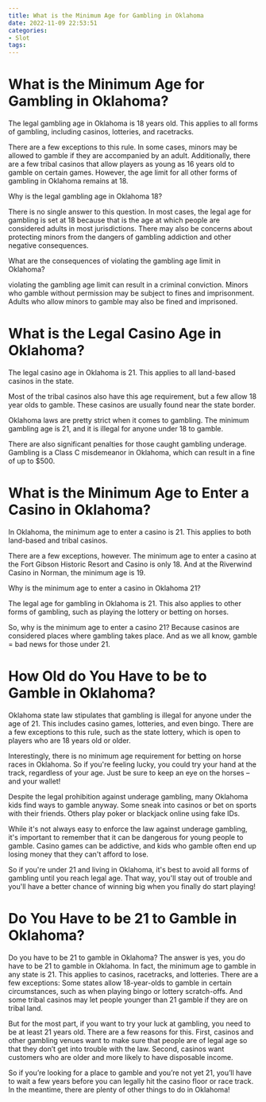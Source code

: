 ```yaml
---
title: What is the Minimum Age for Gambling in Oklahoma
date: 2022-11-09 22:53:51
categories:
- Slot
tags:
---
```



#  What is the Minimum Age for Gambling in Oklahoma?

The legal gambling age in Oklahoma is 18 years old. This applies to all forms of gambling, including casinos, lotteries, and racetracks.

There are a few exceptions to this rule. In some cases, minors may be allowed to gamble if they are accompanied by an adult. Additionally, there are a few tribal casinos that allow players as young as 16 years old to gamble on certain games. However, the age limit for all other forms of gambling in Oklahoma remains at 18.

Why is the legal gambling age in Oklahoma 18?

There is no single answer to this question. In most cases, the legal age for gambling is set at 18 because that is the age at which people are considered adults in most jurisdictions. There may also be concerns about protecting minors from the dangers of gambling addiction and other negative consequences.

What are the consequences of violating the gambling age limit in Oklahoma?

 violating the gambling age limit can result in a criminal conviction. Minors who gamble without permission may be subject to fines and imprisonment. Adults who allow minors to gamble may also be fined and imprisoned.

#  What is the Legal Casino Age in Oklahoma?

The legal casino age in Oklahoma is 21. This applies to all land-based casinos in the state.

Most of the tribal casinos also have this age requirement, but a few allow 18 year olds to gamble. These casinos are usually found near the state border.

Oklahoma laws are pretty strict when it comes to gambling. The minimum gambling age is 21, and it is illegal for anyone under 18 to gamble.

There are also significant penalties for those caught gambling underage. Gambling is a Class C misdemeanor in Oklahoma, which can result in a fine of up to $500.

#  What is the Minimum Age to Enter a Casino in Oklahoma?

In Oklahoma, the minimum age to enter a casino is 21. This applies to both land-based and tribal casinos.

There are a few exceptions, however. The minimum age to enter a casino at the Fort Gibson Historic Resort and Casino is only 18. And at the Riverwind Casino in Norman, the minimum age is 19.

Why is the minimum age to enter a casino in Oklahoma 21?

The legal age for gambling in Oklahoma is 21. This also applies to other forms of gambling, such as playing the lottery or betting on horses.

So, why is the minimum age to enter a casino 21? Because casinos are considered places where gambling takes place. And as we all know, gamble = bad news for those under 21.

#  How Old do You Have to be to Gamble in Oklahoma?

Oklahoma state law stipulates that gambling is illegal for anyone under the age of 21. This includes casino games, lotteries, and even bingo. There are a few exceptions to this rule, such as the state lottery, which is open to players who are 18 years old or older.

Interestingly, there is no minimum age requirement for betting on horse races in Oklahoma. So if you're feeling lucky, you could try your hand at the track, regardless of your age. Just be sure to keep an eye on the horses – and your wallet!

Despite the legal prohibition against underage gambling, many Oklahoma kids find ways to gamble anyway. Some sneak into casinos or bet on sports with their friends. Others play poker or blackjack online using fake IDs.

While it's not always easy to enforce the law against underage gambling, it's important to remember that it can be dangerous for young people to gamble. Casino games can be addictive, and kids who gamble often end up losing money that they can't afford to lose.

So if you're under 21 and living in Oklahoma, it's best to avoid all forms of gambling until you reach legal age. That way, you'll stay out of trouble and you'll have a better chance of winning big when you finally do start playing!

#  Do You Have to be 21 to Gamble in Oklahoma?

Do you have to be 21 to gamble in Oklahoma? The answer is yes, you do have to be 21 to gamble in Oklahoma. In fact, the minimum age to gamble in any state is 21. This applies to casinos, racetracks, and lotteries. There are a few exceptions: Some states allow 18-year-olds to gamble in certain circumstances, such as when playing bingo or lottery scratch-offs. And some tribal casinos may let people younger than 21 gamble if they are on tribal land.

But for the most part, if you want to try your luck at gambling, you need to be at least 21 years old. There are a few reasons for this. First, casinos and other gambling venues want to make sure that people are of legal age so that they don’t get into trouble with the law. Second, casinos want customers who are older and more likely to have disposable income.

So if you’re looking for a place to gamble and you’re not yet 21, you’ll have to wait a few years before you can legally hit the casino floor or race track. In the meantime, there are plenty of other things to do in Oklahoma!